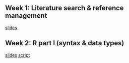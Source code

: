 ## Week 1: Literature search & reference management
[slides](https://shelbybachman.github.io/RA-tutorial-2019/01-litsearch_and_references/)

## Week 2: R part I (syntax & data types)
[slides](https://github.com/shelbybachman/RA-tutorial-2019/02-R_part1/)
[script](https://raw.githubusercontent.com/shelbybachman/RA-tutorial-2019/master/02-R_part1/R_part1.R)
